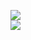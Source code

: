[![](https://img.shields.io/badge/Made%20With-Github%20Spray-lightgrey.svg?style=for-the-badge&logo=github)](https://github.com/Annihil/github-spray#7964)  
[![](https://i.imgur.com/2DrTn0Z.gif)](https://github.com/Annihil/github-spray)